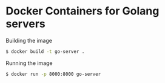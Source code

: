 Docker Containers for Golang servers
==
Building the image
```sh
$ docker build -t go-server .
```
Running the image
```sh
$ docker run -p 8000:8000 go-server
```